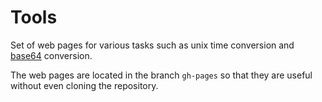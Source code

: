 Tools
=====

Set of web pages for various tasks such as unix time conversion and [base64](http://danieloskarsson.github.io/tools/base64.html) conversion.

The web pages are located in the branch `gh-pages` so that they are useful without even cloning the repository.
